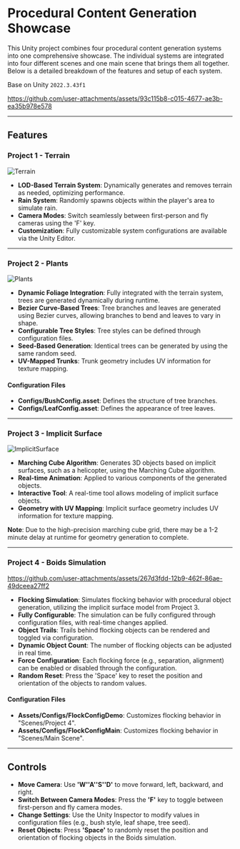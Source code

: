 # Procedural Content Generation Showcase

This Unity project combines four procedural content generation systems into one comprehensive showcase. The individual systems are integrated into four different scenes and one main scene that brings them all together. Below is a detailed breakdown of the features and setup of each system.

Base on Unity `2022.3.43f1`

https://github.com/user-attachments/assets/93c115b8-c015-4677-ae3b-ea35b978e578

---

## Features

### **Project 1 - Terrain**

![Terrain](https://github.com/user-attachments/assets/55d08c8a-f075-45f3-a44a-f69ae21b68d2)

- **LOD-Based Terrain System**: Dynamically generates and removes terrain as needed, optimizing performance.
- **Rain System**: Randomly spawns objects within the player's area to simulate rain.
- **Camera Modes**: Switch seamlessly between first-person and fly cameras using the 'F' key.
- **Customization**: Fully customizable system configurations are available via the Unity Editor.

---

### **Project 2 - Plants**

![Plants](https://github.com/user-attachments/assets/b2bae142-5217-44dd-b876-6af63a8baf39)

- **Dynamic Foliage Integration**: Fully integrated with the terrain system, trees are generated dynamically during runtime.
- **Bezier Curve-Based Trees**: Tree branches and leaves are generated using Bezier curves, allowing branches to bend and leaves to vary in shape.
- **Configurable Tree Styles**: Tree styles can be defined through configuration files.
- **Seed-Based Generation**: Identical trees can be generated by using the same random seed.
- **UV-Mapped Trunks**: Trunk geometry includes UV information for texture mapping.

#### **Configuration Files**
- **Configs/BushConfig<XXX>.asset**: Defines the structure of tree branches.
- **Configs/LeafConfig<XXX>.asset**: Defines the appearance of tree leaves.

---

### **Project 3 - Implicit Surface**

![ImplicitSurface](https://github.com/user-attachments/assets/9f44e0a2-62ed-4f10-9678-84d15e066d41)

- **Marching Cube Algorithm**: Generates 3D objects based on implicit surfaces, such as a helicopter, using the Marching Cube algorithm.
- **Real-time Animation**: Applied to various components of the generated objects.
- **Interactive Tool**: A real-time tool allows modeling of implicit surface objects.
- **Geometry with UV Mapping**: Implicit surface geometry includes UV information for texture mapping.

**Note**: Due to the high-precision marching cube grid, there may be a 1-2 minute delay at runtime for geometry generation to complete.

---

### **Project 4 - Boids Simulation**

https://github.com/user-attachments/assets/267d3fdd-12b9-462f-86ae-49dceea27ff2

- **Flocking Simulation**: Simulates flocking behavior with procedural object generation, utilizing the implicit surface model from Project 3.
- **Fully Configurable**: The simulation can be fully configured through configuration files, with real-time changes applied.
- **Object Trails**: Trails behind flocking objects can be rendered and toggled via configuration.
- **Dynamic Object Count**: The number of flocking objects can be adjusted in real time.
- **Force Configuration**: Each flocking force (e.g., separation, alignment) can be enabled or disabled through the configuration.
- **Random Reset**: Press the 'Space' key to reset the position and orientation of the objects to random values.

#### **Configuration Files**
- **Assets/Configs/FlockConfigDemo**: Customizes flocking behavior in "Scenes/Project 4".
- **Assets/Configs/FlockConfigMain**: Customizes flocking behavior in "Scenes/Main Scene".

---

## Controls

- **Move Camera**: Use **'W''A''S''D'** to move forward, left, backward, and right.
- **Switch Between Camera Modes**: Press the **'F'** key to toggle between first-person and fly camera modes.
- **Change Settings**: Use the Unity Inspector to modify values in configuration files (e.g., bush style, leaf shape, tree seed).
- **Reset Objects**: Press **'Space'** to randomly reset the position and orientation of flocking objects in the Boids simulation.

